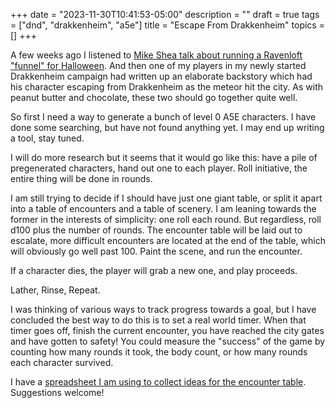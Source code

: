 +++
date = "2023-11-30T10:41:53-05:00"
description = ""
draft = true
tags = ["dnd", "drakkenheim", "a5e"]
title = "Escape From Drakkenheim"
topics = []
+++

A few weeks ago I listened to [Mike Shea talk about running a Ravenloft "funnel" for Halloween](https://slyflourish.podbean.com/e/run-i6-ravenloft-with-shadowdark/).  And then one of my players in my newly started Drakkenheim campaign had written up an elaborate backstory which had his character escaping from Drakkenheim as the meteor hit the city.  As with peanut butter and chocolate, these two should go together quite well.

So first I need a way to generate a bunch of level 0 A5E characters.  I have done some searching, but have not found anything yet.  I may end up writing a tool, stay tuned.

I will do more research but it seems that it would go like this: have a pile of pregenerated characters, hand out one to each player.  Roll initiative, the entire thing will be done in rounds.

I am still trying to decide if I should have just one giant table, or split it apart into a table of encounters and a table of scenery.  I am leaning towards the former in the interests of simplicity:  one roll each round.
But regardless, roll d100 plus the number of rounds.  The encounter table will be laid out to escalate, more difficult encounters are located at the end of the table, which will obviously go well past 100.  Paint the scene, and run the encounter.

If a character dies, the player will grab a new one, and play proceeds.

Lather, Rinse, Repeat.

I was thinking of various ways to track progress towards a goal, but I have concluded the best way to do this is to set a real world timer.  When that timer goes off, finish the current encounter, you have reached the city gates and have gotten to safety!  You could measure the "success" of the game by counting how many rounds it took, the body count, or how many rounds each character survived.

I have a [spreadsheet I am using to collect ideas for the encounter table](https://docs.google.com/spreadsheets/d/1wlODX1LV9y881imJHsi8ff-Fqz61xTRgdVycxrCRcSo/edit?usp=sharing).  Suggestions welcome!

